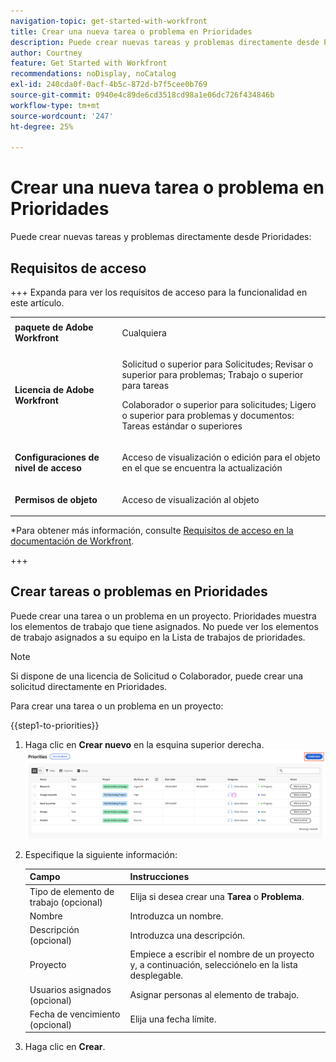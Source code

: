 ```yaml
---
navigation-topic: get-started-with-workfront
title: Crear una nueva tarea o problema en Prioridades
description: Puede crear nuevas tareas y problemas directamente desde Prioridades.
author: Courtney
feature: Get Started with Workfront
recommendations: noDisplay, noCatalog
exl-id: 240cda0f-0acf-4b5c-872d-b7f5cee0b769
source-git-commit: 0940e4c89de6cd3518cd98a1e06dc726f434846b
workflow-type: tm+mt
source-wordcount: '247'
ht-degree: 25%

---
```


# Crear una nueva tarea o problema en Prioridades

Puede crear nuevas tareas y problemas directamente desde Prioridades:

## Requisitos de acceso

+++ Expanda para ver los requisitos de acceso para la funcionalidad en este artículo.


<table style="table-layout:auto"> 
 <col> 
 </col> 
 <col> 
 </col> 
 <tbody> 
  <tr> 
   <td role="rowheader"><strong>paquete de Adobe Workfront</strong></td> 
   <td> <p>Cualquiera</p> </td> 
  </tr> 
  <tr> 
   <td role="rowheader"><strong>Licencia de Adobe Workfront</strong></td> 
   <td> 
   <p>Solicitud o superior para Solicitudes; Revisar o superior para problemas; Trabajo o superior para tareas</p>
   <p>Colaborador o superior para solicitudes; Ligero o superior para problemas y documentos: Tareas estándar o superiores</p> 
   </td> 
  </tr> 
  <tr> 
   <td role="rowheader"><strong>Configuraciones de nivel de acceso</strong></td> 
   <td> <p>Acceso de visualización o edición para el objeto en el que se encuentra la actualización</p></td> 
  </tr> 
  <tr> 
   <td role="rowheader"><strong>Permisos de objeto</strong></td> 
   <td> <p>Acceso de visualización al objeto</p></td> 
  </tr> 
 </tbody> 
</table>

*Para obtener más información, consulte [Requisitos de acceso en la documentación de Workfront](/help/quicksilver/administration-and-setup/add-users/access-levels-and-object-permissions/access-level-requirements-in-documentation.md).

+++

## Crear tareas o problemas en Prioridades

Puede crear una tarea o un problema en un proyecto. Prioridades muestra los elementos de trabajo que tiene asignados. No puede ver los elementos de trabajo asignados a su equipo en la Lista de trabajos de prioridades.

>[!NOTE]
>
>Si dispone de una licencia de Solicitud o Colaborador, puede crear una solicitud directamente en Prioridades.

Para crear una tarea o un problema en un proyecto:

{{step1-to-priorities}}

1. Haga clic en **Crear nuevo** en la esquina superior derecha.
   ![Crear nuevo (producción)](assets/create-new--.png)
1. Especifique la siguiente información:

   | Campo | Instrucciones |
   |---------------|-------------|
   | Tipo de elemento de trabajo (opcional) | Elija si desea crear una **Tarea** o **Problema**. |
   | Nombre | Introduzca un nombre. |
   | Descripción (opcional) | Introduzca una descripción. |
   | Proyecto | Empiece a escribir el nombre de un proyecto y, a continuación, selecciónelo en la lista desplegable. |
   | Usuarios asignados (opcional) | Asignar personas al elemento de trabajo. |
   | Fecha de vencimiento (opcional) | Elija una fecha límite. |

1. Haga clic en **Crear**.
